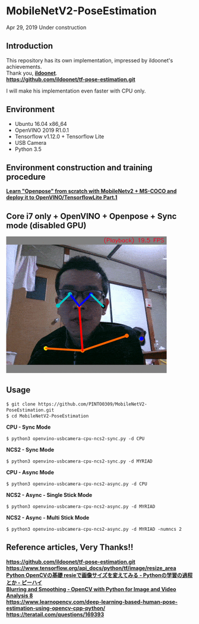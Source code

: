 # MobileNetV2-PoseEstimation

Apr 29, 2019 Under construction

## Introduction
This repository has its own implementation, impressed by ildoonet's achievements.  
Thank you, **[ildoonet](https://github.com/ildoonet)**.  
**https://github.com/ildoonet/tf-pose-estimation.git**  
  
I will make his implementation even faster with CPU only.  

## Environment
- Ubuntu 16.04 x86_64
- OpenVINO 2019 R1.0.1
- Tensorflow v1.12.0 + Tensorflow Lite
- USB Camera
- Python 3.5

## Environment construction and training procedure
**[Learn "Openpose" from scratch with MobileNetv2 + MS-COCO and deploy it to OpenVINO/TensorflowLite Part.1](https://qiita.com/PINTO/items/2316882e18715c6f138c)**  

## Core i7 only + OpenVINO + Openpose + Sync mode (disabled GPU)
![01](media/01.gif)  

## Usage
```console
$ git clone https://github.com/PINTO0309/MobileNetV2-PoseEstimation.git
$ cd MobileNetV2-PoseEstimation
```
**CPU - Sync Mode**  
```console
$ python3 openvino-usbcamera-cpu-ncs2-sync.py -d CPU
```
**NCS2 - Sync Mode**  
```console
$ python3 openvino-usbcamera-cpu-ncs2-sync.py -d MYRIAD
```
  
**CPU - Async Mode**  
```console
$ python3 openvino-usbcamera-cpu-ncs2-async.py -d CPU
```
**NCS2 - Async - Single Stick Mode**  
```console
$ python3 openvino-usbcamera-cpu-ncs2-async.py -d MYRIAD
```
**NCS2 - Async - Multi Stick Mode**  
```console
$ python3 openvino-usbcamera-cpu-ncs2-async.py -d MYRIAD -numncs 2
```
## Reference articles, Very Thanks!!
**https://github.com/ildoonet/tf-pose-estimation.git**  
**https://www.tensorflow.org/api_docs/python/tf/image/resize_area**  
**[Python OpenCVの基礎 resieで画像サイズを変えてみる - Pythonの学習の過程とか - ピーハイ](http://peaceandhilightandpython.hatenablog.com/entry/2016/01/09/214333)**  
**[Blurring and Smoothing - OpenCV with Python for Image and Video Analysis 8](https://youtu.be/sARklx6sgDk?t=228)**  
**https://www.learnopencv.com/deep-learning-based-human-pose-estimation-using-opencv-cpp-python/**  
**https://teratail.com/questions/169393**  
